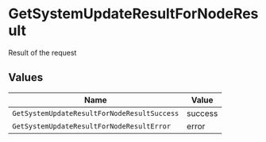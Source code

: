 # GetSystemUpdateResultForNodeResult

Result of the request


## Values

| Name                                        | Value                                       |
| ------------------------------------------- | ------------------------------------------- |
| `GetSystemUpdateResultForNodeResultSuccess` | success                                     |
| `GetSystemUpdateResultForNodeResultError`   | error                                       |